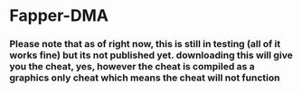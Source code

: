# Fapper-DMA


### Please note that as of right now, this is still in testing (all of it works fine) but its not published yet. downloading this will give you the cheat, yes, however the cheat is compiled as a graphics only cheat which means the cheat will not function
